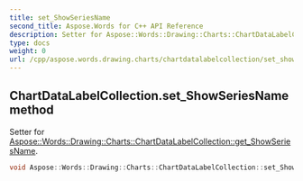 ```yaml
---
title: set_ShowSeriesName
second_title: Aspose.Words for C++ API Reference
description: Setter for Aspose::Words::Drawing::Charts::ChartDataLabelCollection::get_ShowSeriesName. 
type: docs
weight: 0
url: /cpp/aspose.words.drawing.charts/chartdatalabelcollection/set_showseriesname/
---
```

## ChartDataLabelCollection.set_ShowSeriesName method


Setter for [Aspose::Words::Drawing::Charts::ChartDataLabelCollection::get_ShowSeriesName](./get_showseriesname/).

```cpp
void Aspose::Words::Drawing::Charts::ChartDataLabelCollection::set_ShowSeriesName(bool value)
```

